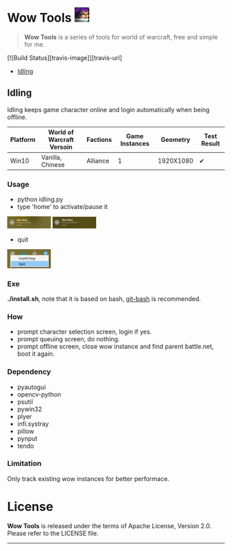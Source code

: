 # Wow Tools ![wow_tools.python](wow_tools.png)
> **Wow Tools** is a series of tools for world of warcraft, free and simple for me.

[![Build Status][travis-image]][travis-url]

- [Idling](#Idling)

## Idling

Idling keeps game character online and login automatically when being offline.

| Platform                       | World of Warcraft Versoin | Factions | Game Instances | Geometry  | Test Result |
| ------------------------------ | ------------------------- | ---------| -------------- | --------- | ----------- |
| Win10                          | Vanilla, Chinese          | Alliance |              1 | 1920X1080 | ✔ |

### Usage

- python idling.py
- type 'home' to activate/pause it
<img src="idling/wow_idling_running.png" width = 20% height = 20% />
<img src="idling/wow_idling_on_pause.png" width = 20% height = 20% />

- quit
<img src="idling/wow_idling_quit.png" width = 20% height = 20% />

### Exe

**./install.sh**, note that it is based on bash, [git-bash](https://gitforwindows.org/) is recommended.

### How

- prompt character selection screen, login if yes.
- prompt queuing screen, do nothing.
- prompt offline screen, close wow instance and find parent battle.net, boot it again.

### Dependency

- pyautogui
- opencv-python
- psutil
- pywin32
- plyer
- infi.systray
- pillow
- pynput
- tendo

### Limitation

Only track existing wow instances for better performace.


# License

**Wow Tools** is released under the terms of Apache License, Version 2.0. Please refer to the LICENSE file.

- - -
